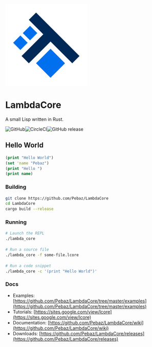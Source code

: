 <img src="misc/LambdaCoreLogo.png" width=256 />

# LambdaCore
A small Lisp written in Rust.

<img alt="GitHub" src="https://img.shields.io/github/license/Pebaz/LambdaCore.svg"><img alt="CircleCI" src="https://img.shields.io/circleci/build/github/Pebaz/LambdaCore.svg"><img alt="GitHub release" src="https://img.shields.io/github/release/Pebaz/LambdaCore.svg">

## Hello World

```clojure
(print "Hello World")
(set 'name "Pebaz")
(print "Hello ")
(print name)
```

### Building

```bash
git clone https://github.com/Pebaz/LambdaCore
cd LambdaCore
cargo build --release
```

### Running

```bash
# Launch the REPL
./lambda_core

# Run a source file
./lambda_core -f some-file.lcore

# Run a code snippet
./lambda_core -c '(print "Hello World")'
```

### Docs

* Examples: [https://github.com/Pebaz/LambdaCore/tree/master/examples](https://github.com/Pebaz/LambdaCore/tree/master/examples)
* Tutorials: [https://sites.google.com/view/lcore](https://sites.google.com/view/lcore)
* Documentation: [https://github.com/Pebaz/LambdaCore/wiki](https://github.com/Pebaz/LambdaCore/wiki)
* Downloads: [https://github.com/Pebaz/LambdaCore/releases](https://github.com/Pebaz/LambdaCore/releases)
